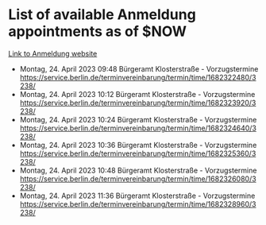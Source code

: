 # List of available Anmeldung appointments as of $NOW
[Link to Anmeldung website](https://service.berlin.de/terminvereinbarung/termin/tag.php?termin=1&anliegen[]=120686&dienstleisterlist=122210,122217,327316,122219,327312,122227,327314,122231,327346,122243,327348,122254,122252,329742,122260,329745,122262,329748,122271,327278,122273,327274,122277,327276,330436,122280,327294,122282,327290,122284,327292,122291,327270,122285,327266,122286,327264,122296,327268,150230,329760,122297,327286,122294,327284,122312,329763,122314,329775,122304,327330,122311,327334,122309,327332,317869,122281,327352,122279,329772,122283,122276,327324,122274,327326,122267,329766,122246,327318,122251,327320,122257,327322,122208,327298,122226,327300&herkunft=http%3A%2F%2Fservice.berlin.de%2Fdienstleistung%2F120686%2F)
- Montag, 24. April 2023 09:48 Bürgeramt Klosterstraße - Vorzugstermine https://service.berlin.de/terminvereinbarung/termin/time/1682322480/3238/
- Montag, 24. April 2023 10:12 Bürgeramt Klosterstraße - Vorzugstermine https://service.berlin.de/terminvereinbarung/termin/time/1682323920/3238/
- Montag, 24. April 2023 10:24 Bürgeramt Klosterstraße - Vorzugstermine https://service.berlin.de/terminvereinbarung/termin/time/1682324640/3238/
- Montag, 24. April 2023 10:36 Bürgeramt Klosterstraße - Vorzugstermine https://service.berlin.de/terminvereinbarung/termin/time/1682325360/3238/
- Montag, 24. April 2023 10:48 Bürgeramt Klosterstraße - Vorzugstermine https://service.berlin.de/terminvereinbarung/termin/time/1682326080/3238/
- Montag, 24. April 2023 11:36 Bürgeramt Klosterstraße - Vorzugstermine https://service.berlin.de/terminvereinbarung/termin/time/1682328960/3238/
